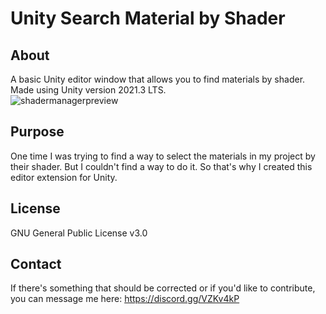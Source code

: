 # Unity Search Material by Shader  
## About  
A basic Unity editor window that allows you to find materials by shader. Made using Unity version 2021.3 LTS.  
![shadermanagerpreview](https://user-images.githubusercontent.com/37534421/225263015-cf79fddb-8bb2-46dc-8058-3834d0326462.png)

## Purpose  
One time I was trying to find a way to select the materials in my project by their shader. But I couldn't find a way to do it. So that's why I created this editor extension for Unity.  

## License  
GNU General Public License v3.0  

## Contact   
If there's something that should be corrected or if you'd like to contribute, you can message me here: https://discord.gg/VZKv4kP  
